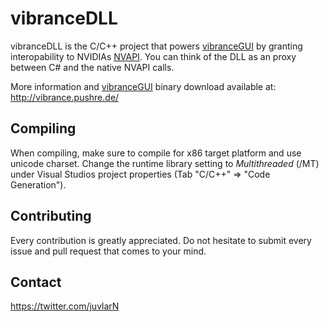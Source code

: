 # vibranceDLL
vibranceDLL is the C/C++ project that powers [vibranceGUI](https://github.com/juvlarN/vibranceGUI) by granting interopability to NVIDIAs [NVAPI](https://developer.nvidia.com/nvapi). You can think of the DLL as an proxy between C# and the native NVAPI calls. 

More information and [vibranceGUI](https://github.com/juvlarN/vibranceGUI) binary download available at: http://vibrance.pushre.de/

## Compiling
When compiling, make sure to compile for x86 target platform and use unicode charset. Change the runtime library setting to *Multithreaded* (/MT) under Visual Studios project properties (Tab "C/C++" => "Code Generation").

## Contributing
Every contribution is greatly appreciated. Do not hesitate to submit every issue and pull request that comes to your mind.

## Contact
https://twitter.com/juvlarN
